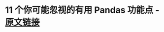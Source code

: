 # 11 个你可能忽视的有用 Pandas 功能点 - [原文链接](https://example.org/11-useful-pandas-functionalities-you-might-have-overlooked-ad080527c768.md)
